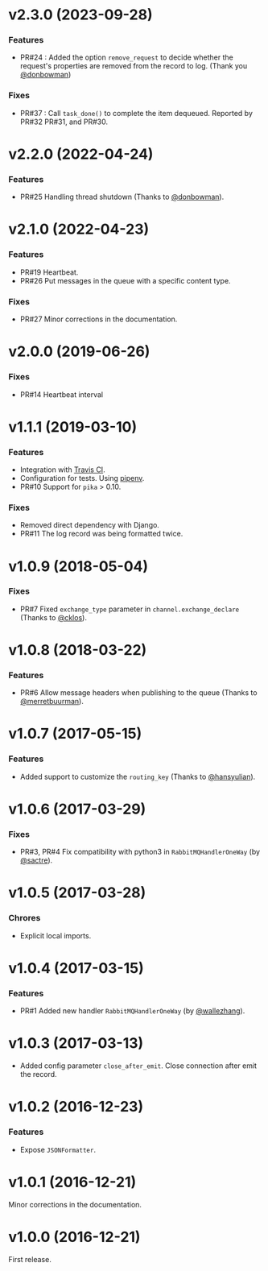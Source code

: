 # v2.3.0 (2023-09-28)

### Features

- PR#24 : Added the option `remove_request` to decide whether the request's properties are removed from the record to log. (Thank you [@donbowman](https://github.com/donbowman))

### Fixes

- PR#37 : Call `task_done()` to complete the item dequeued. Reported by PR#32 PR#31, and PR#30.


# v2.2.0 (2022-04-24)

### Features

- PR#25 Handling thread shutdown (Thanks to [@donbowman](https://github.com/donbowman)).


# v2.1.0 (2022-04-23)

### Features

- PR#19 Heartbeat.
- PR#26 Put messages in the queue with a specific content type.

### Fixes

- PR#27 Minor corrections in the documentation.


# v2.0.0 (2019-06-26)

### Fixes

- PR#14 Heartbeat interval

# v1.1.1 (2019-03-10)

### Features

- Integration with [Travis CI](https://travis-ci.org/).
- Configuration for tests. Using [pipenv](https://github.com/pypa/pipenv).
- PR#10 Support for `pika` > 0.10.

### Fixes

- Removed direct dependency with Django.
- PR#11 The log record was being formatted twice.


# v1.0.9 (2018-05-04)

### Fixes

- PR#7 Fixed `exchange_type` parameter in `channel.exchange_declare` (Thanks to [@cklos](https://github.com/cklos)).


# v1.0.8 (2018-03-22)

### Features

- PR#6 Allow message headers when publishing to the queue (Thanks to [@merretbuurman](https://github.com/merretbuurman)).


# v1.0.7 (2017-05-15)

### Features

- Added support to customize the `routing_key` (Thanks to [@hansyulian](https://github.com/hansyulian)).


# v1.0.6 (2017-03-29)

### Fixes

- PR#3, PR#4 Fix compatibility with python3 in `RabbitMQHandlerOneWay` (by [@sactre](https://github.com/sactre)).


# v1.0.5 (2017-03-28)

### Chrores

- Explicit local imports.


# v1.0.4 (2017-03-15)

### Features

- PR#1 Added new handler `RabbitMQHandlerOneWay` (by [@wallezhang](https://github.com/wallezhang)). 


# v1.0.3 (2017-03-13)

- Added config parameter `close_after_emit`. Close connection after emit the record.


# v1.0.2 (2016-12-23)

### Features

- Expose `JSONFormatter`.


# v1.0.1 (2016-12-21)

Minor corrections in the documentation.


# v1.0.0 (2016-12-21)

First release.

